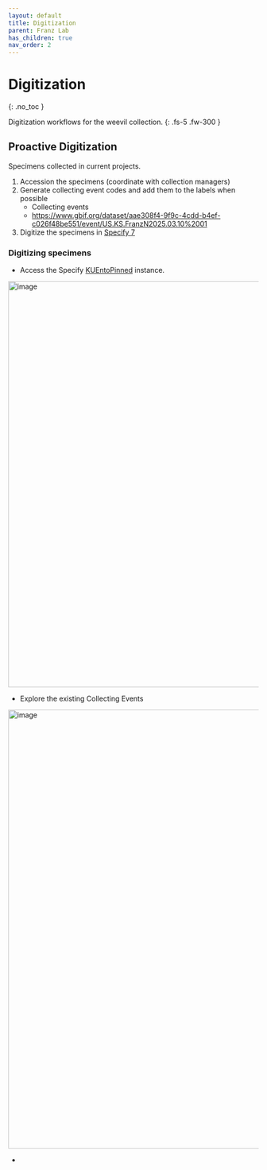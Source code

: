 ```yaml
---
layout: default
title: Digitization
parent: Franz Lab
has_children: true
nav_order: 2
---
```



# Digitization
{: .no_toc }

Digitization workflows for the weevil collection.
{: .fs-5 .fw-300 }


## Proactive Digitization
Specimens collected in current projects.

1. Accession the specimens (coordinate with collection managers)
2. Generate collecting event codes and add them to the labels when possible
   - Collecting events
   - https://www.gbif.org/dataset/aae308f4-9f9c-4cdd-b4ef-c026f48be551/event/US.KS.FranzN2025.03.10%2001
4. Digitize the specimens in [Specify 7](https://entomology.specify.ku.edu/)


### Digitizing specimens

- Access the Specify [KUEntoPinned](https://entomology.specify.ku.edu) instance.
<img width="1113" height="817" alt="image" src="https://github.com/user-attachments/assets/f5c4854a-d069-4c12-bc3b-199d356c7df2"/>

- Explore the existing Collecting Events
<img width="1406" height="883" alt="image" src="https://github.com/user-attachments/assets/976753cd-7fc5-4dbc-a3a0-b836ac9b91af" />

- 
